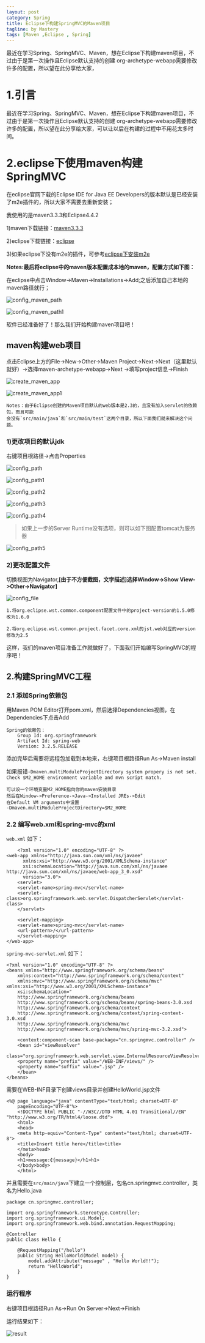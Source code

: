 ```yaml
---
layout: post
category: Spring
title: Eclipse下构建SpringMVC的Maven项目
tagline: by Mastery
tags: [Maven ,Eclipse , Spring]
---
```


最近在学习Spring、SpringMVC、Maven，想在Eclipse下构建maven项目，不过由于是第一次操作且Eclipse默认支持的创建
org-archetype-webapp需要修改许多的配置，所以望在此分享给大家，

<!--more-->

# 1.引言

最近在学习Spring、SpringMVC、Maven，想在Eclipse下构建maven项目，不过由于是第一次操作且Eclipse默认支持的创建
org-archetype-webapp需要修改许多的配置，所以望在此分享给大家，可以让以后在构建的过程中不用花太多时间。

# 2.eclipse下使用maven构建SpringMVC

在eclipse官网下载的Eclipse IDE for Java EE Developers的版本默认是已经安装了m2e插件的，所以大家不需要去重新安装；

我使用的是maven3.3.3和Eclipse4.4.2

1)maven下载链接：[maven3.3.3](http://maven.apache.org/download.cgi)

2)eclipse下载链接：[eclipse](http://www.eclipse.org/downloads/)

3)如果eclipse下没有m2e的插件，可参考[eclipse下安装m2e](http://blog.csdn.net/wode_dream/article/details/38052639)

**Notes:最后将eclipse中的maven版本配置成本地的maven，配置方式如下图：**

在eclipse中点击Window->Maven->Installations->Add;之后添加自己本地的maven路径就行；

![config_maven_path](/images/maven_in_eclipse/config_maven_path.jpg)

![config_maven_path1](/images/maven_in_eclipse/config_maven_path1.jpg)

软件已经准备好了！那么我们开始构建maven项目吧！

## maven构建web项目

点击Eclipse上方的File->New->Other->Maven Project->Next->Next（这里默认就好）->选择maven-archetype-webapp->Next
->填写project信息->Finish

![create_maven_app](/images/maven_in_eclipse/create_maven_app.jpg)

![create_maven_app1](/images/maven_in_eclipse/create_maven_app1.jpg)

    Notes：由于Eclipse创建的Maven项目默认的web版本是2.3的，且没有加入servlet的依赖包，而且可能
    会没有`src/main/java`和`src/main/test`这两个目录，所以下面我们就来解决这个问题。

### 1)更改项目的默认jdk

右键项目根路径->点击Properties

![config_path](/images/maven_in_eclipse/config_path.jpg)

![config_path1](/images/maven_in_eclipse/config_path1.jpg)

![config_path2](/images/maven_in_eclipse/config_path2.jpg)

![config_path3](/images/maven_in_eclipse/config_path3.jpg)

![config_path4](/images/maven_in_eclipse/config_path4.jpg)

>如果上一步的Server Runtime没有选项，则可以如下图配置tomcat为服务器

![config_path5](/images/maven_in_eclipse/config_path5.jpg)

### 2)更改配置文件

切换视图为Navigator,**[由于不方便截图，文字描述]选择Window->Show View->Other->Navigator]**

![config_file](/images/maven_in_eclipse/config_file.jpg)

    1.将org.eclipse.wst.common.component配置文件中的project-version的1.5.0修改为1.6.0

    2.将org.eclipse.wst.common.project.facet.core.xml的jst.web对应的version修改为2.5

这样，我们的maven项目准备工作就做好了，下面我们开始编写SpringMVC的程序吧！

## 2.构建SpringMVC工程

### 2.1 添加Spring依赖包

用Maven POM Editor打开pom.xml，然后选择Dependencies视图，在Dependencies下点击Add

    Spring的依赖包：
        Group Id: org.springframework
        Artifact Id: spring-web
        Version: 3.2.5.RELEASE

添加完毕后需要将远程包加载到本地来，右键项目根路径Run As->Maven install

如果报错`-Dmaven.multiModuleProjectDirectory system propery is not set. Check $M2_HOME environment variable and mvn script match.`

    可以设一个环境变量M2_HOME指向你的maven安装目录
    然后在Window->Preference->Java->Installed JREs->Edit
    在Default VM arguments中设置
    -Dmaven.multiModuleProjectDirectory=$M2_HOME

### 2.2 编写web.xml和spring-mvc的xml

`web.xml` 如下：
        
        <?xml version="1.0" encoding="UTF-8" ?>
	<web-app xmlns="http://java.sun.com/xml/ns/javaee"  
	      xmlns:xsi="http://www.w3.org/2001/XMLSchema-instance"  
	      xsi:schemaLocation="http://java.sun.com/xml/ns/javaee http://java.sun.com/xml/ns/javaee/web-app_3_0.xsd"  
	      version="3.0">  
	    <servlet>  
		<servlet-name>spring-mvc</servlet-name>  
		<servlet-class>org.springframework.web.servlet.DispatcherServlet</servlet-class>  
	    </servlet>  
	  
	    <servlet-mapping>  
		<servlet-name>spring-mvc</servlet-name>  
		<url-pattern>/</url-pattern>  
	    </servlet-mapping>  
	</web-app>  

`spring-mvc-servlet.xml` 如下：

	<?xml version="1.0" encoding="UTF-8" ?>
	<beans xmlns="http://www.springframework.org/schema/beans"  
	    xmlns:context="http://www.springframework.org/schema/context"  
	    xmlns:mvc="http://www.springframework.org/schema/mvc" xmlns:xsi="http://www.w3.org/2001/XMLSchema-instance"  
	    xsi:schemaLocation="  
		http://www.springframework.org/schema/beans       
		http://www.springframework.org/schema/beans/spring-beans-3.0.xsd  
		http://www.springframework.org/schema/context   
		http://www.springframework.org/schema/context/spring-context-3.0.xsd  
		http://www.springframework.org/schema/mvc  
		http://www.springframework.org/schema/mvc/spring-mvc-3.2.xsd">  
	  
	    <context:component-scan base-package="cn.springmvc.controller" />  
	    <bean id="viewResolver"  
		class="org.springframework.web.servlet.view.InternalResourceViewResolver">  
		<property name="prefix" value="/WEB-INF/views/" />  
		<property name="suffix" value=".jsp" />  
	    </bean>  
	</beans>  

需要在WEB-INF目录下创建views目录并创建HelloWorld.jsp文件

    <%@ page language="java" contentType="text/html; charset=UTF-8"
        pageEncoding="UTF-8"%>
        <!DOCTYPE html PUBLIC "-//W3C//DTD HTML 4.01 Transitional//EN" "http://www.w3.org/TR/html4/loose.dtd">
        <html>
        <head>
        <meta http-equiv="Content-Type" content="text/html; charset=UTF-8">
        <title>Insert title here</title>title>
        </meta>head>
        <body>
        <h1>message:₵{message}</h1>h1>
        </body>body>
        </html>

并且需要在`src/main/java`下建立一个控制层，包名cn.springmvc.controller，类名为Hello.java

    package cn.springmvc.controller;

    import org.springframework.stereotype.Controller;
    import org.springframework.ui.Model;
    import org.springframework.web.bind.annotation.RequestMapping;

    @Controller
    public class Hello {
        
        @RequestMapping("/hello")
        public String HelloWorld(Model model) {
            model.addAttribute("message" , "Hello World!!");
            return "HelloWorld";
        }
    }

### 运行程序

右键项目根路径Run As->Run On Server->Next->Finish

运行结果如下：

![result](/images/maven_in_eclipse/result.jpg)

